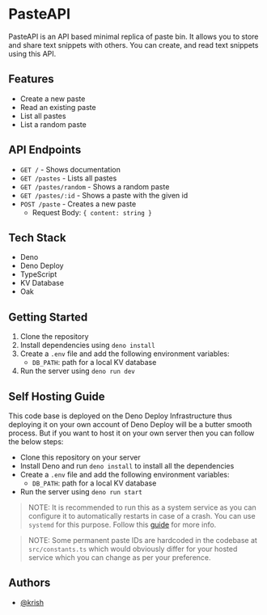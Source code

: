 # PasteAPI

PasteAPI is an API based minimal replica of paste bin. It allows you to store
and share text snippets with others. You can create, and read text snippets
using this API.

## Features

- Create a new paste
- Read an existing paste
- List all pastes
- List a random paste

## API Endpoints

- `GET /` - Shows documentation
- `GET /pastes` - Lists all pastes
- `GET /pastes/random` - Shows a random paste
- `GET /pastes/:id` - Shows a paste with the given id
- `POST /paste` - Creates a new paste
  - Request Body: `{ content: string }`

## Tech Stack

- Deno
- Deno Deploy
- TypeScript
- KV Database
- Oak

## Getting Started

1. Clone the repository
2. Install dependencies using `deno install`
3. Create a `.env` file and add the following environment variables:
   - `DB_PATH`: path for a local KV database
4. Run the server using `deno run dev`

## Self Hosting Guide

This code base is deployed on the Deno Deploy Infrastructure thus deploying it
on your own account of Deno Deploy will be a butter smooth process. But if you
want to host it on your own server then you can follow the below steps:

- Clone this repository on your server
- Install Deno and run `deno install` to install all the dependencies
- Create a `.env` file and add the following environment variables:
  - `DB_PATH`: path for a local KV database
- Run the server using `deno run start`

> NOTE: It is recommended to run this as a system service as you can configure
> it to automatically restarts in case of a crash. You can use `systemd` for
> this purpose. Follow this
> [guide](https://linuxhandbook.com/create-systemd-services/) for more info.

> NOTE: Some permanent paste IDs are hardcoded in the codebase at
> `src/constants.ts` which would obviously differ for your hosted service which
> you can change as per your preference.

## Authors

- [@krish](https://github.com/ikrishagarwal)
